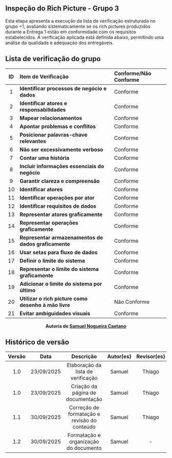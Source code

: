## Inspeção do Rich Picture - Grupo 3

Esta etapa apresenta a execução da lista de verificação estruturada no grupo +1, avaliando sistematicamente se os rich pictures produzidos durante a Entrega 1 estão em conformidade com os requisitos estabelecidos. A verificação aplicada está definida abaixo, permitindo uma análise da qualidade e adequação dos entregáveis.

## Lista de verificação do grupo

| ID  | Item de Verificação                                  | Conforme/Não Conforme |
| :-: | :--------------------------------------------------- | :-------------------- |
|  1  | **Identificar processos de negócio e dados**         | Conforme              |
|  2  | **Identificar atores e responsabilidades**           | Conforme              |
|  3  | **Mapear relacionamentos**                           | Conforme              |
|  4  | **Apontar problemas e conflitos**                    | Conforme              |
|  5  | **Posicionar palavras-chave relevantes**             | Conforme              |
|  6  | **Não ser excessivamente verboso**                   | Conforme              |
|  7  | **Contar uma história**                              | Conforme              |
|  8  | **Incluir informações essenciais do negócio**        | Conforme              |
|  9  | **Garantir clareza e compreensão**                   | Conforme              |
| 10  | **Identificar atores**                               | Conforme              |
| 11  | **Identificar operações por ator**                   | Conforme              |
| 12  | **Identificar requisitos de dados**                  | Conforme              |
| 13  | **Representar atores graficamente**                  | Conforme              |
| 14  | **Representar operações graficamente**               | Conforme              |
| 15  | **Representar armazenamentos de dados graficamente** | Conforme              |
| 16  | **Usar setas para fluxo de dados**                   | Conforme              |
| 17  | **Definir o limite do sistema**                      | Conforme              |
| 18  | **Representar o limite do sistema graficamente**     | Conforme              |
| 19  | **Adicionar o limite do sistema por último**         | Conforme              |
| 20  | **Utilizar o rich picture como desenho à mão livre** | Não Conforme          |
| 21  | **Evitar ambiguidades visuais**                      | Conforme              |

<div align="center">
  <strong>Autoria de <a href="https://github.com/samuelncaetano">Samuel Nogueira Caetano</a></strong>
</div>

## Histórico de versão

| Versão |    Data    |                  Descrição                   | Autor(es) | Revisor(es) |
| :----: | :--------: | :------------------------------------------: | :-------: | :---------: |
|  1.0   | 23/09/2025 |      Elaboração da lista de verificação      |  Samuel   |   Thiago    |
|  1.0   | 23/09/2025 |      Criação da página de documentação       |  Samuel   |   Thiago    |
|  1.1   | 30/09/2025 | Correção de formatação e revisão do conteúdo |  Samuel   |   Thiago    |
|  1.2   | 30/09/2025 |    Formatação e organização do documento     |  Samuel   |      -      |

